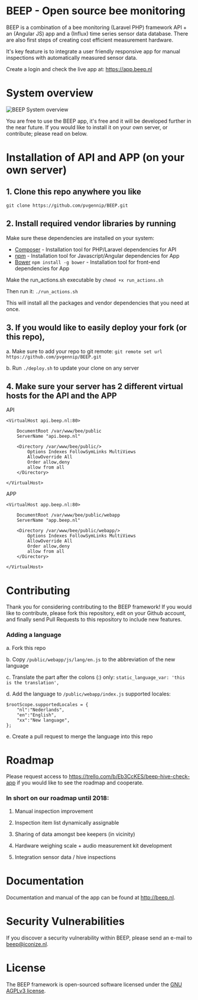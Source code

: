 # BEEP - Open source bee monitoring


BEEP is a combination of a bee monitoring (Laravel PHP) framework API + an (Angular JS) app and a (Influx) time series sensor data database. There are also first steps of creating cost efficient measurement hardware.

It's key feature is to integrate a user friendly responsive app for manual inspections with automatically measured sensor data.

Create a login and check the live app at: https://app.beep.nl

# System overview
![BEEP System overview](https://github.com/pvgennip/BEEP/raw/master/system-overview.png)

You are free to use the BEEP app, it's free and it will be developed further in the near future. If you would like to install it on your own server, or contribute; please read on below.

# Installation of API and APP (on your own server)

## 1. Clone this repo anywhere you like
```git clone https://github.com/pvgennip/BEEP.git```

## 2. Install required vendor libraries by running 

Make sure these dependencies are installed on your system:

* [Composer](https://getcomposer.org/download/) - Installation tool for PHP/Laravel dependencies for API
* [npm](https://www.npmjs.com/get-npm) - Installation tool for Javascript/Angular dependencies for App
* [Bower](https://bower.io/) ```npm install -g bower``` - Installation tool for front-end dependencies for App

Make the run_actions.sh executable by ```chmod +x run_actions.sh```

Then run it: ```./run_actions.sh```

This will install all the packages and vendor dependencies that you need at once.

## 3. If you would like to easily deploy your fork (or this repo), 

a. Make sure to add your repo to git remote: ```git remote set url https://github.com/pvgennip/BEEP.git```

b. Run ```./deploy.sh``` to update your clone on any server

## 4. Make sure your server has 2 different virtual hosts for the API and the APP
API
```
<VirtualHost api.beep.nl:80>
    
    DocumentRoot /var/www/bee/public
    ServerName "api.beep.nl"

    <Directory /var/www/bee/public/>
        Options Indexes FollowSymLinks MultiViews
        AllowOverride All
        Order allow,deny
        allow from all
    </Directory>

</VirtualHost>
```

APP
```
<VirtualHost app.beep.nl:80>
    
    DocumentRoot /var/www/bee/public/webapp
    ServerName "app.beep.nl"

    <Directory /var/www/bee/public/webapp/>
        Options Indexes FollowSymLinks MultiViews
        AllowOverride All
        Order allow,deny
        allow from all
    </Directory>

</VirtualHost>
```


# Contributing

Thank you for considering contributing to the BEEP framework! If you would like to contribute, please fork this repository, edit on your Github account, and finally send Pull Requests to this repository to include new features.

### Adding a language
a. Fork this repo

b. Copy ```/public/webapp/js/lang/en.js``` to the abbreviation of the new language

c. Translate the part after the colons (:) only: ```static_language_var: 'this is the translation',```

d. Add the language to ```/public/webapp/index.js``` supported locales:
```
$rootScope.supportedLocales = {
    "nl":"Nederlands", 
    "en":"English",
    "xx":"New language",
};
```
e. Create a pull request to merge the language into this repo

# Roadmap

Please request access to https://trello.com/b/Eb3CcKES/beep-hive-check-app if you would like to see the roadmap and cooperate.

### In short on our roadmap until 2018:

1. Manual inspection improvement 

2. Inspection item list dynamically assignable

3. Sharing of data amongst bee keepers (in vicinity)

4. Hardware weighing scale + audio measurement kit development

5. Integration sensor data / hive inspections


# Documentation

Documentation and manual of the app can be found at http://beep.nl. 


# Security Vulnerabilities

If you discover a security vulnerability within BEEP, please send an e-mail to beep@iconize.nl.

# License

The BEEP framework is open-sourced software licensed under the [GNU AGPLv3 license](http://www.gnu.org/licenses/agpl-3.0.txt).
